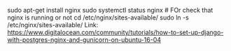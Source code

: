 sudo apt-get install nginx
sudo systemctl status nginx # FOr check that nginx is running or not
cd /etc/nginx/sites-available/
sudo ln -s /etc/nginx/sites-available/
Link: https://www.digitalocean.com/community/tutorials/how-to-set-up-django-with-postgres-nginx-and-gunicorn-on-ubuntu-16-04

